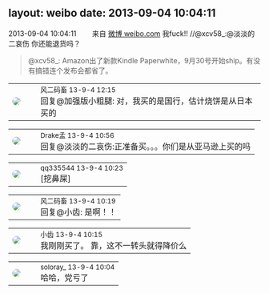 layout: weibo
date: 2013-09-04 10:04:11
---
<meta name="referrer" content="no-referrer" />

2013-09-04 10:04:11  &nbsp;&nbsp;&nbsp;&nbsp;&nbsp;&nbsp; 来自 <a href="http://weibo.com/" rel="nofollow">微博 weibo.com</a>
我fuck!! //@xcv58_:@淡淡的二哀伤 你还能退货吗？
>  @xcv58_: Amazon出了新款Kindle Paperwhite，9月30号开始ship。有没有搞错连个发布会都省了。 ​​​

<table style="width: 100%;">
  <tr>
    <td style="width: 40px;"><img style="border-radius:50%" src="https://tva3.sinaimg.cn/crop.0.0.639.639.50/6d2a6003jw8f3idy69w2gj20hs0hrt9g.jpg?KID=imgbed,tva&Expires=1624465749&ssig=49DTaXgNNy"></td>
    <td colspan="2"><small>风二码畜 13-9-4 12:15</small><br/>回复@加强版小粗腿: 对，我买的是国行，估计烧饼是从日本买的</td>
  </tr>
</table>

<table style="width: 100%;">
  <tr>
    <td style="width: 40px;"><img style="border-radius:50%" src="https://tva2.sinaimg.cn/crop.52.55.553.553.50/483c94a3jw1eblo5ch8jxj20j60pnjwq.jpg?KID=imgbed,tva&Expires=1624465749&ssig=fIQzLymAGR"></td>
    <td colspan="2"><small>Drake孟 13-9-4 10:56</small><br/>回复@淡淡的二哀伤:正准备买。。。你们是从亚马逊上买的吗</td>
  </tr>
</table>

<table style="width: 100%;">
  <tr>
    <td style="width: 40px;"><img style="border-radius:50%" src="https://tva4.sinaimg.cn/crop.0.0.180.180.50/7d25944djw1e8qgp5bmzyj2050050aa8.jpg?KID=imgbed,tva&Expires=1624465749&ssig=p7aZFntCwl"></td>
    <td colspan="2"><small>qq335544 13-9-4 10:23</small><br/>[挖鼻屎]</td>
  </tr>
</table>

<table style="width: 100%;">
  <tr>
    <td style="width: 40px;"><img style="border-radius:50%" src="https://tva3.sinaimg.cn/crop.0.0.639.639.50/6d2a6003jw8f3idy69w2gj20hs0hrt9g.jpg?KID=imgbed,tva&Expires=1624465749&ssig=49DTaXgNNy"></td>
    <td colspan="2"><small>风二码畜 13-9-4 10:19</small><br/>回复@小齿: 是啊！！</td>
  </tr>
</table>

<table style="width: 100%;">
  <tr>
    <td style="width: 40px;"><img style="border-radius:50%" src="https://tva3.sinaimg.cn/crop.0.0.480.480.50/4d4bc111jw8ejj3t36gwaj20dc0dc769.jpg?KID=imgbed,tva&Expires=1624465749&ssig=U9IpvihoAV"></td>
    <td colspan="2"><small>小齿 13-9-4 10:15</small><br/>我刚刚买了。 靠，这不一转头就得降价么</td>
  </tr>
</table>

<table style="width: 100%;">
  <tr>
    <td style="width: 40px;"><img style="border-radius:50%" src="https://tvax1.sinaimg.cn/crop.2.0.716.716.50/67e1b88ely8fs6annilczj20sg0lcdgw.jpg?KID=imgbed,tva&Expires=1624465749&ssig=u2Vm5mt5DV"></td>
    <td colspan="2"><small>soloray_ 13-9-4 10:04</small><br/>哈哈，党亏了</td>
  </tr>
</table>
